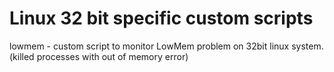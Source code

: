 Linux 32 bit specific custom scripts
====================================

lowmem - custom script to monitor LowMem problem on 32bit linux system. (killed processes with out of memory error)
